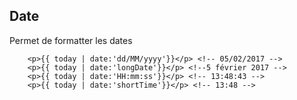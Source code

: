 ## Date

Permet de formatter les dates

        <p>{{ today | date:'dd/MM/yyyy'}}</p> <!-- 05/02/2017 -->
        <p>{{ today | date:'longDate'}}</p> <!--5 février 2017 -->
        <p>{{ today | date:'HH:mm:ss'}}</p> <!-- 13:48:43 -->
        <p>{{ today | date:'shortTime'}}</p> <!-- 13:48 -->
